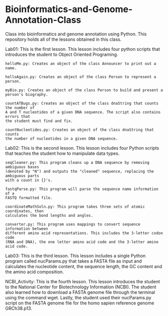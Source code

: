 # Bioinformatics-and-Genome-Annotation-Class
Class into bioinformatics and genome annotation using Python.
This repository holds all of the lessons obtained in this class.

Lab01:
This is the first lesson. This lesson includes four python scripts that
introduces the student to Object Oriented Programing.

    helloMe.py: Creates an object of the class Announcer to print out a name.
  
    helloAgain.py: Creates an object of the class Person to represent a person.
  
    myBio.py: Creates an object of the class Person to build and present a person's biography.
  
    countATBugs.py: Creates an object of the class dnaString that counts the number of
    A and T nucleotides of a given DNA sequence. The script also contains errors that
    the student must find and fix.
  
    countNucleotides.py: Creates an object of the class dnaString that counts
    the number of nucleotides in a given DNA sequence.
  
Lab02:
This is the second lesson. This lesson includes four Python scripts that teaches the
student how to manipulate data types.

    seqCleaner.py: This program cleans up a DNA sequence by removing ambiguous bases
    (denoted by "N") and outputs the "cleaned" sequence, replacing the ambiguous parts
    with a count in {}'s.
    
    fastqParse.py: This program will parse the sequence name information of a
    FASTQ formatted file.
    
    coordinateMathSoln.py: This program takes three sets of atomic coordinates, then
    calculates the bond lengths and angles.
    
    converter.py: This program uses mappings to convert sequence information between 
    different amino acid representations. This includes the 3-letter codon code
    (RNA and DNA), the one letter amino acid code and the 3-letter amino acid code.
    
Lab03:
This is the third lesson. This lesson includes a single Python program called 
nucParams.py that takes a FASTA file as input and calculates the nucleotide content,
the sequence length, the GC content and the amino acid composition.

NCBI_Activity:
This is the fourth lesson. This lesson introduces the student to the National Center
for Biotechnology Information (NCBI). The student also learned how to download a FASTA genome
file through the terminal using the command wget. Lastly, the student used their
nucParams.py script on the FASTA genome file for the homo sapien reference genome GRCh38.p13.
